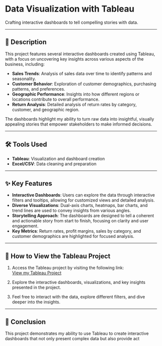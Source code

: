 # Data Visualization with Tableau  
Crafting interactive dashboards to tell compelling stories with data.  

---

## 📂 Description  
This project features several interactive dashboards created using Tableau, with a focus on uncovering key insights across various aspects of the business, including:

- **Sales Trends**: Analysis of sales data over time to identify patterns and seasonality.
- **Customer Behavior**: Exploration of customer demographics, purchasing patterns, and preferences.
- **Geographic Performance**: Insights into how different regions or locations contribute to overall performance.
- **Return Analysis**: Detailed analysis of return rates by category, customer, and geographic region.

The dashboards highlight my ability to turn raw data into insightful, visually appealing stories that empower stakeholders to make informed decisions.  

---

## 🛠️ Tools Used  
- **Tableau**: Visualization and dashboard creation  
- **Excel/CSV**: Data cleaning and preparation

---

## ✨ Key Features  
- **Interactive Dashboards**: Users can explore the data through interactive filters and tooltips, allowing for customized views and detailed analysis.
- **Diverse Visualizations**: Dual-axis charts, heatmaps, bar charts, and trend lines are used to convey insights from various angles.
- **Storytelling Approach**: The dashboards are designed to tell a coherent and actionable story from start to finish, focusing on clarity and user engagement.
- **Key Metrics**: Return rates, profit margins, sales by category, and customer demographics are highlighted for focused analysis.

---

## 🔗 How to View the Tableau Project  
1. Access the Tableau project by visiting the following link:  
   [View my Tableau Project](https://public.tableau.com/app/profile/nestor.rosales/viz/Sprint5_17242356287910/Dashboard)  

2. Explore the interactive dashboards, visualizations, and key insights presented in the project.  

3. Feel free to interact with the data, explore different filters, and dive deeper into the insights.  

---

## 📌 Conclusion  
This project demonstrates my ability to use Tableau to create interactive dashboards that not only present complex data but also provide act
